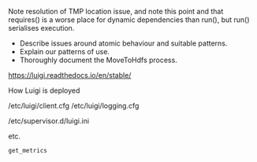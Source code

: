 Note resolution of TMP location issue, and note this point and that requires() is a worse place for dynamic dependencies than run(), but run() serialises execution.

- Describe issues around atomic behaviour and suitable patterns.
- Explain our patterns of use.
- Thoroughly document the MoveToHdfs process.


https://luigi.readthedocs.io/en/stable/

How Luigi is deployed

/etc/luigi/client.cfg
/etc/luigi/logging.cfg

/etc/supervisor.d/luigi.ini

etc.

`get_metrics`
